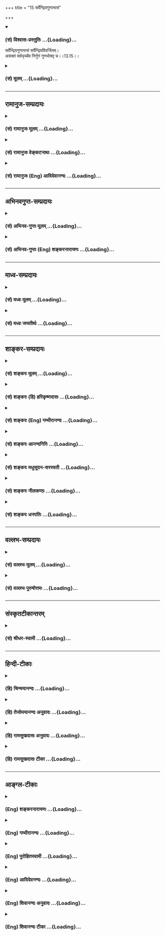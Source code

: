 +++
title = "15 सर्वेन्द्रियगुणाभासं"

+++
<div class="js_include" newlevelforh1="3" title="(सं) विश्वास-प्रस्तुतिः" unfilled url="/purANam_vaiShNavam/mahAbhAratam/06-bhIShma-parva/03-bhagavad-gItA-parva/saMskRtam/vishvAsa-prastutiH/13_xetra-xetrajna-yogaH/15_sarvendriyaguNAbh.md">
<details open><summary><h3>(सं) विश्वास-प्रस्तुतिः ...{Loading}...</h3></summary>

सर्वेन्द्रियगुणाभासं सर्वेन्द्रियविवर्जितम्।  
असक्तं सर्वभृच्चैव निर्गुणं गुणभोक्तृ च।।13.15।।
</details>
</div>
<div class="js_include collapsed" newlevelforh1="3" title="(सं) मूलम्" unfilled url="/purANam_vaiShNavam/mahAbhAratam/06-bhIShma-parva/03-bhagavad-gItA-parva/saMskRtam/mUlam/13_xetra-xetrajna-yogaH/15_sarvendriyaguNAbh.md">
<details><summary><h3>(सं) मूलम् ...{Loading}...</h3></summary>

सर्वेन्द्रियगुणाभासं सर्वेन्द्रियविवर्जितम्।  
असक्तं सर्वभृच्चैव निर्गुणं गुणभोक्तृ च।।13.15।।
</details>
</div>


_________________
## रामानुज-सम्प्रदायः
<div class="js_include collapsed" newlevelforh1="3" title="(सं) रामानुजः मूलम्" unfilled url="/purANam_vaiShNavam/mahAbhAratam/06-bhIShma-parva/03-bhagavad-gItA-parva/saMskRtam/rAmAnujaH/mUlam/13_xetra-xetrajna-yogaH/15_sarvendriyaguNAbh.md">
<details><summary><h3>(सं) रामानुजः मूलम् ...{Loading}...</h3></summary>

।।13.15।। पृथिव्यादीनि भूतानि परित्यज्य अशरीरो **बहिः** वर्तते तेषाम्
**अन्तः** च वर्तते। जक्षन् क्रीडन् रममाणः स्त्रीभिर्वा यानैर्वा (छा0 उ₀
8।12।3) इत्यादिश्रुतिसिद्धस्वच्छन्दवृत्तिषु; **अचरं चरम् एव च** --
स्वभावतः अचरं चरं च देहित्वे। **सूक्ष्मत्वात् तद् अविज्ञेयम्;** एवं
सर्वशक्तियुक्तं सर्वज्ञं तद् आत्मतत्त्वम् अस्मिन् क्षेत्रे वर्तमानम् अपि
अतिसूक्ष्मत्वाद् देहात् पृथक्त्वेन संसारिभिः अविज्ञेयम्।**दूरस्थं च
अन्तिके च तत्;** अमानित्वाद्युक्तगुणरहितानां विपरीतगुणानां पुंसां
स्वदेहे वर्तमानम् अपि अतिदूरस्थम्; तथा अमानित्वादिगुणोपेतानां तद् एव
अन्तिके च वर्तते।

</details>
</div>
<div class="js_include collapsed" newlevelforh1="3" title="(सं) रामानुजः वेङ्कटनाथः" unfilled url="/purANam_vaiShNavam/mahAbhAratam/06-bhIShma-parva/03-bhagavad-gItA-parva/saMskRtam/rAmAnujaH/venkaTanAthaH/13_xetra-xetrajna-yogaH/15_sarvendriyaguNAbh.md">
<details><summary><h3>(सं) रामानुजः वेङ्कटनाथः ...{Loading}...</h3></summary>

  
  
।।13.15।। नन्विन्द्रियाण्येव करणभूतानि; न पुनरिन्द्रियगुणा इत्यत्राह --
इन्द्रियगुणा इन्द्रियवृत्तय इति। स्वयम्प्रकाशस्यात्मस्वरूपस्य
कथमिन्द्रियवृत्तिभिराभासः विषयाभासविवक्षायामपि परिशुद्धस्वरूपप्रसङ्गे
कथमैन्द्रियिकज्ञानोक्तिः -- इत्यत्राह -- इन्द्रियवृत्तिभिरपीति।
स्वरूपमिन्द्रियगुणैराभासत इत्यादिपरोक्तव्युदासायाह -- इन्द्रियगुणैराभासो
यस्येति। योग्यत्वं शुद्धावस्थायामप्यस्तीति भावः।
एतेनसर्वेन्द्रियव्यापारैर्व्यापृतमिव; ज्ञेयम् इतिशङ्करस्योद्ग्रन्थकल्पना
निरस्ता। कदाचिदिन्द्रियवतः कथं सर्वेन्द्रियविवर्जितत्वं इत्यत्राह --
स्वभावत इति। सर्वेन्द्रियनिषेधे तदधीनज्ञानाभावात्परोक्तं
पाषाणकल्पत्वप्रसङ्गं प्रागुक्तेन परिहरति -- विनैवेति। मुक्तस्यापि
जगदाधारत्वाभावात् पर्यायेण सर्वजातीयदेहभृत्त्वाभावाच्च तच्छक्तिरत्रापि
विवक्षिता। स्वतः सङ्गराहित्यं चअसक्तम् इत्युच्यत इत्याहस्वभावतो
देवादीति। सामर्थ्यं परिशुद्धावस्थाभाविना कार्येण दर्शयति -- स एकधेति।
आत्मस्वरूपस्य भिदुरत्वाभावाज्जक्षणादिश्रुतिवशाच्च विग्रहद्वारैव हि
त्रिधा भवनादिकथनमिति भावः। एतेनसर्वभृत्त्वं सर्वाध्यासाधिष्ठानत्वम् इति
वदन् प्रत्युक्तः। निर्गुणम् इत्यत्र न सत्त्वादिगुणसमवायित्वं
प्रतिषिध्यते; तस्याशुद्धावस्थायामपि प्रसङ्गाभावात्;गुणभोक्तृ च
इत्येतत्प्रतिपक्षरूपत्वाभावाच्च अतोऽत्र कर्मोपाधिकस्य प्राकृतगुणभोगस्य
प्रतिक्षेपः क्रियत इति न निर्विशेषवादावकाश इत्यभिप्रायेणाह -- स्वभावतः
सत्त्वादिगुणरहितमिति। स्वभावत इत्यनेन
गुणभोक्तृत्वविरोधपरिहारः। भोगसमर्थमित्यत्रापि पूर्ववदभिप्रायः। औपाधिकं
गुणभोक्तृत्वं; स्वभावतस्तदभावः; तत्सामर्थ्यमात्रं तु नित्यमित्यविरोधः।  
  

</details>
</div>
<div class="js_include collapsed" newlevelforh1="3" title="(सं) रामानुजः (Eng) आदिदेवानन्दः" unfilled url="/purANam_vaiShNavam/mahAbhAratam/06-bhIShma-parva/03-bhagavad-gItA-parva/saMskRtam/rAmAnujaH/english/AdidevAnandaH/13_xetra-xetrajna-yogaH/15_sarvendriyaguNAbh.md">
<details><summary><h3>(सं) रामानुजः (Eng) आदिदेवानन्दः ...{Loading}...</h3></summary>

13.15 Sarvendriya-gunabhasam i.e., shining by the functions of the
senses - means that which is shedding light on the functions of all the
senses. The 'Gunas' of the senses means the activities of the senses.
The meaning is that the self is capable of knowing the objects with the
functioning of the senses. 'Yet devoid of the senses' i.e., It is
capable by Itself, of knowing everything. Such is the meaning. It is
'detached', namely, It is free, by nature, from attachment to the bodies
of gods etc. 'Yet supporting all,' yet capable of supporting all bodies,
such as of gods etc., as declared in the Sruti. 'It is one, is threefold
৷৷.' (Cha. U., 7.26.2). It is devoid of Gunas, i.e., by nature It is
devoid of Sattva etc., and yet It is the experiencer of the Gunas' - It
has the capability to experience Sattva etc.

</details>
</div>


_________________
## अभिनवगुप्त-सम्प्रदायः
<div class="js_include collapsed" newlevelforh1="3" title="(सं) अभिनव-गुप्तः मूलम्" unfilled url="/purANam_vaiShNavam/mahAbhAratam/06-bhIShma-parva/03-bhagavad-gItA-parva/saMskRtam/abhinava-guptaH/mUlam/13_xetra-xetrajna-yogaH/15_sarvendriyaguNAbh.md">
<details><summary><h3>(सं) अभिनव-गुप्तः मूलम् ...{Loading}...</h3></summary>

।।13.13 -- 13.18।। एतेन ज्ञानेन यत् ज्ञेयं तदुच्यते -- ज्ञेयमित्यादि
विष्ठितमित्यन्तम्। अनादिमत् परं ब्रह्म इत्यादिभिर्विशेषणैः
ब्रह्मस्वरूपाक्षेपानुग्राहकं,+++(S -- स्वरूपापेक्षानु -- )+++
सर्वप्रवादाभिहितविज्ञानापृथग्भावं कथयति +++(S;;N
सर्वप्रवादान्तराभिहितपृथग्भावकमुच्यते)+++। एतानि च विशेषणानि पूर्वमेव
व्याख्यातानि इति किं निष्फलया,पुनरुक्त्या।

</details>
</div>
<div class="js_include collapsed" newlevelforh1="3" title="(सं) अभिनव-गुप्तः (Eng) शङ्करनारायणः" unfilled url="/purANam_vaiShNavam/mahAbhAratam/06-bhIShma-parva/03-bhagavad-gItA-parva/saMskRtam/abhinava-guptaH/english/shankaranArAyaNaH/13_xetra-xetrajna-yogaH/15_sarvendriyaguNAbh.md">
<details><summary><h3>(सं) अभिनव-गुप्तः (Eng) शङ्करनारायणः ...{Loading}...</h3></summary>

13.15 See Comment under 13.18

</details>
</div>


_________________
## माध्व-सम्प्रदायः
<div class="js_include collapsed" newlevelforh1="3" title="(सं) मध्वः मूलम्" unfilled url="/purANam_vaiShNavam/mahAbhAratam/06-bhIShma-parva/03-bhagavad-gItA-parva/saMskRtam/madhvaH/mUlam/13_xetra-xetrajna-yogaH/15_sarvendriyaguNAbh.md">
<details><summary><h3>(सं) मध्वः मूलम् ...{Loading}...</h3></summary>

।।13.15।। सर्वेन्द्रियाणि गुणांश्चाभासयतीति सर्वेन्द्रियगुणाभासम्।
इन्द्रियवर्जितत्वाद्यर्थ उक्तः पुरस्तात्।

</details>
</div>
<div class="js_include collapsed" newlevelforh1="3" title="(सं) मध्वः जयतीर्थः" unfilled url="/purANam_vaiShNavam/mahAbhAratam/06-bhIShma-parva/03-bhagavad-gItA-parva/saMskRtam/madhvaH/jayatIrthaH/13_xetra-xetrajna-yogaH/15_sarvendriyaguNAbh.md">
<details><summary><h3>(सं) मध्वः जयतीर्थः ...{Loading}...</h3></summary>

।।13.15।। अहं परा शक्तिर्यस्येति व्याख्यानेऽर्थासम्भवं कश्चिदन्यथा प्राह
-- ब्रह्मणः सर्वविशेषप्रतिषेधेनैवात्र तदविजिज्ञापयिषितत्वात्।
शक्तिमत्त्वप्रतिपादनं विरुद्धम् इति। तदसत्; अत्र विशेषवत्त्वस्य
दर्शनादिति भावेनाह -- **सर्वे**ति। गुणांस्तद्विषयानाभासयति प्रत्याययति
प्रत्येतीति वा। भासतेः पचाद्यत्। एवंसर्वतःपाणिपादं तत् \[13।14\]सर्वभृत्
गुणभोक्तृ च इत्यादिकमप्युदाहार्यम्। कथं तर्हि सर्वेन्द्रियविवर्जितं
निर्गुणमचरमित्याद्युक्तमित्यत आह -- **इन्द्रिये**ति। आदिशब्दात्परं
शब्देत्यध्याहार्यम्। पुरस्तात् द्वितीये।

</details>
</div>


_________________
## शाङ्कर-सम्प्रदायः
<div class="js_include collapsed" newlevelforh1="3" title="(सं) शङ्करः मूलम्" unfilled url="/purANam_vaiShNavam/mahAbhAratam/06-bhIShma-parva/03-bhagavad-gItA-parva/saMskRtam/shankaraH/mUlam/13_xetra-xetrajna-yogaH/15_sarvendriyaguNAbh.md">
<details><summary><h3>(सं) शङ्करः मूलम् ...{Loading}...</h3></summary>

।।13.15।। -- **सर्वेन्द्रियगुणाभासं** सर्वाणि च तानि इन्द्रियाणि
श्रोत्रादीनि बुद्धीन्द्रियकर्मेन्द्रियाख्यानि; अन्तःकरणे च बुद्धिमनसी;
ज्ञेयोपाधित्वस्य तुल्यत्वात्; सर्वेन्द्रियग्रहणेन गृह्यन्ते। अपि च;
अन्तःकरणोपाधिद्वारेणैव श्रोत्रादीनामपि उपाधित्वम् इत्यतः
अन्तःकरणबहिष्करणोपाधिभूतैः सर्वेन्द्रियगुणैः
अध्यवसायसंकल्पश्रवणवचनादिभिः अवभासते इति सर्वेन्द्रियगुणाभासं
सर्वेन्द्रियव्यापारैः व्यापृतमिव तत् ज्ञेयम् इत्यर्थः ध्यायतीव लेलायतीव
(बृह0 उ₀ 4।3।7) इति श्रुतेः। कस्मात् पुनः कारणात् न व्यापृतमेवेति
गृह्यते इत्यतः आह -- सर्वेन्द्रियविवर्जितम्; सर्वकरणरहितमित्यर्थः। अतः न
करणव्यापारैः व्यापृतं तत् ज्ञेयम्। यस्तु अयं मन्त्रः -- अपाणिपादो जवनो
ग्रहीता पश्यत्यचक्षुः स श्रृणोत्यकर्णः (श्वे0 उ₀ 3।19) इत्यादिः; स
सर्वेन्द्रियोपाधिगुणानुगुण्यभजनशक्तिमत् तत् ज्ञेयम् इत्येवं
प्रदर्शनार्थः; न तु साक्षादेव जवनादिक्रियावत्त्वप्रदर्शनार्थः। अन्धो
मणिमविन्दत् (तै0 आ0 1।11) इत्यादिमन्त्रार्थवत् तस्य मन्त्रस्य अर्थः।
यस्मात् सर्वकरणवर्जितं ज्ञेयम्; तस्मात् **असक्तं** सर्वसंश्लेषवर्जितम्।
यद्यपि एवम्; तथापि **सर्वभृच्च एव।** सदास्पदं हि सर्वं सर्वत्र
सद्बुद्ध्यनुगमात्। न हि मृगतृष्णिकादयोऽपि निरास्पदाः भवन्ति। अतः
सर्वभृत् सर्वं बिभर्ति इति। स्यात् इदं च अन्यत् ज्ञेयस्य
सत्त्वाधिगमद्वारम् -- **निर्गुणं** सत्त्वरजस्तमांसि गुणाः तैः वर्जितं
तत् ज्ञेयम्; तथापि **गुणभोक्तृ च** गुणानां सत्त्वरजस्तमसां
शब्दादिद्वारेण सुखदुःखमोहाकारपरिणतानां भोक्तृ च उपलब्धृ च तत् ज्ञेयम्
इत्यर्थः।। किञ्च --,

</details>
</div>
<div class="js_include collapsed" newlevelforh1="3" title="(सं) शङ्करः (हि) हरिकृष्णदासः" unfilled url="/purANam_vaiShNavam/mahAbhAratam/06-bhIShma-parva/03-bhagavad-gItA-parva/saMskRtam/shankaraH/hindI/harikRShNadAsaH/13_xetra-xetrajna-yogaH/15_sarvendriyaguNAbh.md">
<details><summary><h3>(सं) शङ्करः (हि) हरिकृष्णदासः ...{Loading}...</h3></summary>

।।13.15।। उपाधिरूप हाथ; पैर आदि इन्द्रियोंके अध्यारोपसे किसीको ऐसी शङ्का
न हो कि ज्ञेय उन उपाधियोंवाला है; इस अभिप्रायसे यह श्लोक कहते हैं --, वह
ज्ञेय समस्त इन्द्रियोंके गुणोंसे अवभासित ( प्रतीत ) होनेवाला है। यहाँ
श्रोत्रादि ज्ञानेन्द्रियाँ; वाक् आदि कर्मेन्द्रियाँ तथा मन और बुद्धि ये
दोनों अन्तःकरण -- इन सबका सर्व इन्द्रियोंके नामसे ग्रहण है क्योंकि
अन्तःकरण भी ज्ञेयकी उपाधिके रूपमें अन्य इन्द्रियोंके समान ही है; बल्कि
श्रोत्रादिका भी उपाधित्व अन्तःकरणरूप उपाधिके द्वारा ही है। इसलिये यह
अभिप्राय है कि उपाधिरूप अन्तःकरण और बाह्यकरण; इन सभी इन्द्रियोंके गुण जो
निश्चय; संकल्प; श्रवण और भाषण आदि हैं; उनके द्वारा वह ज्ञेय प्रतिभासित
होता है अर्थात् उन इन्द्रियोंकी क्रियासे वह क्रियावान्सा दिखलायी देता
है। ध्यान करता हुआसा; चेष्टा करता हुआसा इस श्रुतिसे भी यही सिद्ध होता
है। तो फिर उस ज्ञेयको स्वयं क्रिया करनेवाला ही क्यों नहीं मान लिया जाता
इसपर कहते हैं -- वह ज्ञेय समस्त इन्द्रियोंसे रहित है अर्थात् सब करणोंसे
रहित है। इसलिये वह इन्द्रियोंके व्यापारसे ( वास्तवमें ) व्यापारवाला नहीं
होता। यह जो मन्त्र है कि वह ( ईश्वर ) बिना पैर और हाथके चलता और ग्रहण
करता है; बिना चक्षुके देखता और बिना कानोंके सुनता है सो इस अभिप्रायको
दिखानेके लिये है कि वह ज्ञेय समस्त इन्द्रियरूप उपाधियोंके गुणोंकी
अनुरूपता प्राप्त करनेमें समर्थ है; उसे साक्षात् गमनादि क्रियाओँसे युक्त
बतलानेके लिये यह मन्त्र नहीं है। अन्धेने मणि प्राप्त की इत्यादि
मन्त्रोंके अर्थकी भाँति उस मन्त्रका अर्थ है वह ज्ञेय समस्त इन्द्रियोंसे
रहित है; इसलिये संगरहित है अर्थात् सब प्रकारके सम्बन्धोंसे रहित है।
यद्यपि यह बात है तो भी वह ज्ञेय सबको धारण करनेवाला है। सत्बुद्धि सर्वत्र
व्याप्त है; अतः सत् ही,सबका अधिष्ठान है। मृगतृष्णिकादि मिथ्या पदार्थ भी
बिना अधिष्ठानके नहीं होते; इसलिये वह ज्ञेय सबका धारण करनेवाला है। उस
ज्ञेयकी सत्ताको बतलानेवाला यह दूसरा साधन भी है। वह ज्ञेय निर्गुण यानी
सत्त्व; रज और तम इन तीनों गुणोंसे अतीत है तो भी गुणोंका भोक्ता है
अर्थात् वह ज्ञेय सुखदुःख और मोहके रूपमें परिणत हुए तीनों गुणोंका
शब्दादिद्वारा भोग करनेवाला -- उन्हें उपलब्ध करनेवाला है।

</details>
</div>
<div class="js_include collapsed" newlevelforh1="3" title="(सं) शङ्करः (Eng) गम्भीरानन्दः" unfilled url="/purANam_vaiShNavam/mahAbhAratam/06-bhIShma-parva/03-bhagavad-gItA-parva/saMskRtam/shankaraH/english/gambhIrAnandaH/13_xetra-xetrajna-yogaH/15_sarvendriyaguNAbh.md">
<details><summary><h3>(सं) शङ्करः (Eng) गम्भीरानन्दः ...{Loading}...</h3></summary>

13.15 Sarvendriya-guna-abhasam, shining through the functions of all the
organs: By the use of the words all the organs are understood ears etc.,
known as the sense-organs and motor-organs, as also the internal
organs-the intellect and the mind, for they are eally the limiting
adjuncts of the Knowable. Besides, the organs of hearing etc. become the
limiting adjuncts from the very fact of the internal organ becoming so.
Hence, the Knowable gets expressed through determination, thinking,
hearing, speaking, etc. that are the functions of all the organs,
internal and external, which are the limiting adjuncts. In this way, It
is manifest through the functions of all the organs. The idea is that,
that Knowable appears to be as though active owing to the functions of
all the organs, as it is said in the Upanisadic text, 'It thinks, as it
were, and shakes, as it were' (Br. 4.3.7). For that reason, again, is It
not perceived as being actually active; In answer the Lord says: It is
sarva-indriya-varitam, devoid of all the organs, i.e. bereft of all the
instruments of action. Hence the Knowable is not active through the
functioning of the instruments of action. As for the Upanisadic verse,
'Without hands and feet He moves swiftly and grasps; without eyes He
sees, without ears He hears' (Sv. 3.19), etc.-that is meant for showing
that that Knowable has the power of adapting Itself to the functions of
all the organs which are Its limiting adjuncts; but it is not meant to
show that It really has such activity as moving fast etc. The meaning of
that verse is like that of the Vedic text, 'The blind one discoverd a
gem' (Tai, Ar. 1.11). \[This is an artha-veda (see note on p.530), which
is not to be taken literally but interpreted in accordance with the
context.\] Since the Knowable is devoid of all the instruments of
actions, therefore It is asaktam, unattached, devoid of all
associations. Although It is of this kind, yet it is ca eva, also
verily; the sarva-bhrt, supporter of all. Indeed, everything has
existence as its basis, because the idea of 'existence' is present
everywhere. Verily, even mirage etc. do not occur without some basis.
Therefore, It is sarva-bhrt, the supporter of all-It upholds everything.
There can be this other organs as well for the realization of the
existence of the Knowable: Nirgunam, without ality-the alities are
sattva, rajas and tamas; that Knowable is free from them; and yet It is
the guna-bhoktr, perceiver of alities; i.e., that Knowable is the
enjoyer and experiencer of the alities, sattva, rajas and tamas, which,
assuming the forms of sound etc., transform them-selves into happiness,
sorrow, delusion, etc. Further,

</details>
</div>
<div class="js_include collapsed" newlevelforh1="3" title="(सं) शङ्करः आनन्दगिरिः" unfilled url="/purANam_vaiShNavam/mahAbhAratam/06-bhIShma-parva/03-bhagavad-gItA-parva/saMskRtam/shankaraH/AnandagiriH/13_xetra-xetrajna-yogaH/15_sarvendriyaguNAbh.md">
<details><summary><h3>(सं) शङ्करः आनन्दगिरिः ...{Loading}...</h3></summary>

।।13.15।। इतोऽपि ज्ञेयं ब्रह्मास्तीत्याह -- **किञ्चेति।** बहिरिति
व्याख्येयमादाय व्याचष्टे -- **त्वगिति।** भूतेभ्यो
बहिर्बाह्यविषयाद्यात्मकमित्यर्थः। कथमनात्मन एवात्मत्वं कल्पनयेत्याह --
**आत्मत्वेनेति।** अन्तःशब्दार्थमाह -- **तथेति।** भूतानां
चराचराणामन्तर्मध्ये प्रत्यग्भूतमित्यर्थः। द्वितीयं पादमवतार्य व्याचष्टे
-- **बहिरित्यादिना।** यन्मध्ये भूतात्मकं नानाविधदेहात्मना भासमानं तदपि
ज्ञेयान्तर्भूतं तत्त्वं सदित्यर्थः। कथं चराचरात्मनो भूतजातस्य ज्ञेयत्वं
तत्राह -- **यथेति।** अधिष्ठाने रज्ज्वां
कल्पितसर्पादेरन्तर्भाववद्देहाभासस्यापि ज्ञेयान्तर्भावान्नासत्त्वं मध्ये
ज्ञेयस्य शङ्कितव्यमित्यर्थः। सर्वात्मकं चेज्ज्ञेयं सर्वैरिदमिति किमिति न
गृह्येतेति शङ्कते -- **यदीति।** इदमिति ग्राह्यत्वयोग्यत्वाभावान्नेत्याह
-- **उच्यत इति।** सर्ववस्त्वात्मना भासते तदयोग्यत्वं कथमित्याशङ्क्याह --
**सत्यमिति।** सूक्ष्मत्वेऽपि किं स्यादित्याशङ्क्याह -- **अत इति।**
सूक्ष्मत्वमतीन्द्रियत्वम् तस्याविज्ञेयत्वे
कुतस्तज्ज्ञानान्मुक्तिस्तत्राह -- **अविदुषामिति।** विशेषणफलमाह --
**विदुषां त्विति।** तेषामात्मत्वेन ज्ञातं चेत्कथं
दूरस्थत्वमित्याशङ्क्याह -- **अविज्ञाततयेति।** कथं तर्हि तस्य
प्रत्यक्त्वं तत्राह -- **अन्तिके चेति।**
विद्वदविद्वद्भेदापेक्षयादूरात्सुदूरे तदिहान्तिके च इति
श्रुतिस्तदर्थोऽत्र प्रसङ्गादनूदित इत्यर्थः।

</details>
</div>
<div class="js_include collapsed" newlevelforh1="3" title="(सं) शङ्करः मधुसूदन-सरस्वती" unfilled url="/purANam_vaiShNavam/mahAbhAratam/06-bhIShma-parva/03-bhagavad-gItA-parva/saMskRtam/shankaraH/madhusUdana-sarasvatI/13_xetra-xetrajna-yogaH/15_sarvendriyaguNAbh.md">
<details><summary><h3>(सं) शङ्करः मधुसूदन-सरस्वती ...{Loading}...</h3></summary>

।।13.15।। अध्यारोपापवादाभ्यां निष्प्रपञ्चं प्रपञ्च्यते इति न्यायमनुसृत्य
सर्वप्रपञ्चाध्यारोपेणानादिमत्परं ब्रह्मेति व्याख्यातम्। अधुना तदपवादेन न
सत्तन्नासदुच्यत इति व्याख्यातुमारभते निरुपाधिस्वरूपज्ञानाय --
सर्वेन्द्रियेति। परमार्थतः सर्वेन्द्रियविवर्जितं तन्मायया
सर्वेन्द्रियगुणाभासं सर्वेषां बहिःकरणानां श्रोत्रादीनामन्तःकरणयोश्च
बुद्धिमनसोर्गुणैरध्यवसायसंकल्पश्रवणवचनादिभिस्तत्तद्विषयरूपतयाऽवभासत इव
सर्वेन्द्रियव्यापारैर्व्यापृतमिव तज्ज्ञेयं ब्रह्मध्यायतीव लेलायतीव इति
श्रुतेः। अत्र ध्यानं बुद्धीन्द्रियव्यापारोपलक्षणम्। लेलायनं चलनं
कर्मेन्द्रियव्यापारोपलक्षणार्थम्। तथा परमार्थतोऽसक्तं सर्वसंबन्धशून्यमेव
मायया; सर्वभृच्च सदात्मना सर्वं कल्पितं धारयति पोषयतीति च सर्वभृत्
निरधिष्ठानभ्रमायोगात्। तथा परमार्थतो निर्गुणं,सत्त्वरजस्तमोगुणरहितमेव
गुणभोक्तृ च गुणानां सत्त्वरजस्तमसां शब्दादिद्वारा सुखदुःखमोहाकारेण
परिणतानां भोक्तृ उपलब्धं च तज्ज्ञेयं ब्रह्मेत्यर्थः।

</details>
</div>
<div class="js_include collapsed" newlevelforh1="3" title="(सं) शङ्करः नीलकण्ठः" unfilled url="/purANam_vaiShNavam/mahAbhAratam/06-bhIShma-parva/03-bhagavad-gItA-parva/saMskRtam/shankaraH/nIlakaNThaH/13_xetra-xetrajna-yogaH/15_sarvendriyaguNAbh.md">
<details><summary><h3>(सं) शङ्करः नीलकण्ठः ...{Loading}...</h3></summary>

।।13.15।। ननु यूपाहवनीयादिवदलौकिकमपि ब्रह्म कार्यकारणप्रपञ्चविशिष्टं
चित्रमेव सर्वतःपाणिपादं तदित्यादिना शास्त्रेण कार्यशेषतया समर्थ्यते। न च
वाच्यं उपासनापरं शास्त्रं न ब्रह्मणो वैचित्र्यं प्रतिपादयितुमीष्टे इति।
देवताधिकरणन्यायेन
देवताविग्रहादिवत्तद्वैचित्र्यस्याप्यवान्तरतात्पर्यविषयतयासिद्धेः। न च
देवताविग्रहादेर्व्यावहारिकमेव सत्त्वं न पारमार्थिकं ब्रह्मज्ञानेन तस्य
बाधादिति वाच्यम्। सत्ताद्वैविध्यस्याप्रसिद्धेः।
तस्मात्सर्वतःपाणिपादत्वादिकं ब्रह्मणो वास्तवमेवेति
नापवादमर्हतीत्याशङ्क्याह -- **सर्वेन्द्रियेति।** सर्वाणि आन्तराणि
बाह्यानि च इन्द्रियाणि मनोबुद्ध्यहंकारचित्ताख्यानि श्रोत्रादीनि चेति
ग्राहकमात्रसंगृहीतम्। गुणाश्च विषयाः तेन ग्राह्यमात्रं गृह्यते।
समस्तग्राह्यग्राहकवदाभासते न तु ग्राह्यग्राहकस्वरूपं विचित्रम्। यथा
जलसूर्योऽधस्थ इव कम्पत इवाभासते न तु वस्तुतोऽधस्थः कम्पते वा तद्वत्
आत्मनो ग्राह्यग्राहकाकारत्वं मिथ्येत्यर्थः। कुत एतत्। यतः
सर्वेन्द्रियविवर्जितं इन्द्रियेति गुणानामप्युपलक्षणम्। नहि ब्रह्मणि
किञ्चित् ग्राह्यं रूपादि ग्राहकं वा मन आदि
वर्तते। अशब्दमस्पर्शमरूपमव्ययंअप्राणो ह्यमनाः
शुभ्रःयत्तदद्रेश्यमग्राह्यमचक्षुःश्रोत्रं तदपाणिपादम् इत्यादिशास्त्रात्।
तस्मान्न प्रपञ्चविशिष्टं विचित्रं ब्रह्म। कथं तर्हि सर्वं ब्रह्मेति
शास्त्रमित्याशङ्क्याह -- **असक्तं सर्वभृच्चैवेति।** अत्र सर्वभृदिति
सर्वाधारत्वोक्त्या,सर्वस्मात्पृथग्भूतमित्युक्तम्। सर्वस्य ब्रह्मणा
सहाधाराधेयभावोऽपि किं घटरूपयोरिव समवायसंबन्धेन; कुण्डबदरयोरिव
संयोगसंबन्धेन वेत्याशङ्क्य संबन्धं विनैव सर्वभृत्त्वं ब्रह्मणा इत्याह --
**असक्तमिति।** ननु व्याहतमेतत् असक्तमिति सर्वभृदिति चेति। नैष दोषः।
नह्यूषरभूमिर्मरीचिकोदकेन संसक्ता अथ च तदाधारभूतापि भवति
तद्वदेतद्भविष्यति। नन्वेवं प्रपञ्चस्य मिथ्यात्वमापततीति। तथा च
कर्मोपास्तिविधय उपरुध्येरन्। न। ब्रह्मात्मैकत्वज्ञानेन यावद्द्वैतं न
बाध्यते तावत्कि्रयाकारकादिसर्वव्यवहारस्य सत्यत्वोपगमात्प्राणा वै सत्यं
तेषामेष सत्यम् इति श्रुत्यापि प्राणोपलक्षितस्य कृत्स्नस्य प्रपञ्चस्य
व्यावहारिकं सत्यत्वमुक्त्वा ततोऽप्यधिकं परमार्थसत्यं ब्रह्म दर्शितम्।
सत्यत्वं चाबाध्यत्वं तत्किंचित्कालं प्राणानामस्ति ब्रह्मणस्तु
सार्वत्रिकमिति यथा भूपतीनां भूपतिरित्युक्ते ऐश्वर्याल्पत्वभूयस्त्वकृतो
भेदः स्पष्ट एवमिहापि द्रष्टव्यम्। तस्माद्ब्रह्मणः सविशेषत्वं
निष्कलात्मबोधात्प्रागेव नतूर्ध्वमित्यवश्यं तत्त्वज्ञानेन बाधितुं
शक्यमित्यनुपाधिकं ब्रह्म न केनचित्कार्यशेषतां नेतुं शक्यम्। तदधिगमे
क्रियाकारकादिद्वैतोपमर्दादुपास्योपासकोपासनाभेदस्य बाधितत्वात्।
तस्माद्युक्तमुक्तमुपाधिकृतं रूपं मिथ्येति। किं च निर्गुणं गुणभोक्तृ च।
ग्राह्यग्राहकसंबन्धशून्यमपि ग्राहकेषु बुद्ध्यादिषु
ग्राह्यसंबन्धात्सुखाद्याकारेण परिणतेषु सत्सु केवलं तत्प्रकाशकत्वमात्रेण
गुणभोक्तृत्वमप्यस्य चिदाभासरूपस्योपपद्यते। यथा प्रतिबिम्बरूपे
रवावुपाधिकृतं चलनादिकम्। तथा च श्रुतिःध्यायतीव लेलायतीवेति। बुद्धौ
ध्यायन्त्यां तत्र प्रविष्टश्चिदाभासो ध्यायतीव विषयान्। बुद्धौ
लेलायन्त्यां विषयप्रदेशं गच्छन्त्यां सोऽपि लेलायतीव न तु स्वतो ध्यायति
लेलायति वेति प्रतिपादयति। एतेनअपाणिपादो जवनो ग्रहीता पश्यत्यचक्षुः स
शृणोत्यकर्णः इत्यपि ब्रह्मण उपाधिगुणानुगुण्यभजनशक्तिमत्त्वेनैव
व्याख्येयम्। अयमपादोऽपि पादे जववति जववान् भवतीति। अन्धो
मणिमविन्ददित्यादिकं वचनजातं चात्रानुसंधेयम्। तस्माद्युक्तमुक्तं निर्गुणं
गुणभोक्तृ चेति। भाष्ये तु निर्गुणं सत्त्वादिगुणरहितमपि तेषां गुणानां
सुखदुःखमोहात्मकत्वेन परिणतानां भोक्तृ च उपलब्धृ चेति व्याख्यातम्।

</details>
</div>
<div class="js_include collapsed" newlevelforh1="3" title="(सं) शङ्करः धनपतिः" unfilled url="/purANam_vaiShNavam/mahAbhAratam/06-bhIShma-parva/03-bhagavad-gItA-parva/saMskRtam/shankaraH/dhanapatiH/13_xetra-xetrajna-yogaH/15_sarvendriyaguNAbh.md">
<details><summary><h3>(सं) शङ्करः धनपतिः ...{Loading}...</h3></summary>

।।13.15।। अपाधिभूतपाण्यादीन्द्रियाध्यारोपणं विना ज्ञयस्य साक्षादेव
तद्वत्ताभ्रमनिरासायाह -- सर्वेति। सर्वाणि च तानीन्द्रियाणि
श्रोत्रवागादीनि बुद्धीन्द्रियकर्मेन्द्रियाणि ज्ञेयोपाधित्वस्य
तुल्यत्वात् अन्तःकरणोपाधिद्वारेणैव श्रोत्रादीनामप्युपाधित्वाच्च
सर्वेन्द्रिग्रहणेनान्तःकरणे बुद्धिमनसी अपि गृह्येते।
तताजान्तःकरणबहिःकरणव्यापार उपलक्ष्यते इति श्रुत्यर्थः। व्यापृतमेव
ब्रह्मेति भ्रमनिराकरणायाह। सर्वेन्द्रियविवर्जितं विशेषेण कालत्रयेऽपि
सर्वकरणरहितमतो न करणव्यापारैः वस्तुतो व्यापृतं तज्ज्ञेयमित्यर्थः।
ननुअपाणिपादो जवनो ग्रहीता पश्यत्यचक्षुः स शृणोत्यकर्णः। स वेत्ति वेद्यं
नच तस्यास्ति वेत्ता तमाहुरग्र्यं पुरुषं महान्तरम् इत्यादिमन्त्रेण
साक्षादेव ज्ञेयस्य वेगवद्विहरणादिक्रियावत्ताप्रतीत्या कुचोऽस्य
करणव्यापारैः व्यापृतत्वमेव न व्याख्यायत इतिचेत्।
ध्यायतीवेतिश्रुत्यनुसारेण मन्त्रस्यापि
सर्वेन्द्रियोपाधिगुणानुगुण्यभजनशक्तिमत् ज्ञेयमत्येव
प्रदर्शनार्थत्वेनान्धो मणिमविन्ददित्यादिमन्त्रार्थवादवदस्यार्थवादस्य
श्रुतेः साक्षादेव चवादिक्रियावत्त्वरुपेऽर्थे तात्पर्याभावेन प्रकृतेः
प्रतिकूलताया अभावात्। सर्वकरणविवर्जितत्वादक्तं
सर्वसङ्गविनिर्मुक्तंअसङ्गो हीति श्रुतेः। वस्तुतः सर्वसङ्गविवर्जितमपि
सर्वाधिष्टानमित्याह। सर्वभृच्चैव स्वसत्तामात्रेणाधिष्ठानतया सर्वं
पुष्णातीत्यर्थः। तथाचायं प्रयोगः। विमतं सत्यध्यस्तं प्रत्येकं
तदनुविद्धधीबोध्यत्वात् प्रत्येकं चन्द्रानुविद्धधीबोध्यचन्द्रभेदवदिति।
तथाच सर्वस्यापि व्यावहारिकप्रातिभासिकपदार्थजातस्य निरास्पदत्वाभावात्
विचार्यमाणँ तस्य सदास्पदत्वात् सर्वभृज्ज्ञेयमित्यर्थः।
सर्वाधिष्ठानत्वेऽपि वस्तुतस्तस्य निर्गुणत्वमाह। निर्गुणं गुणऐः
सत्त्वरजस्तमोभिः शून्यं तज्ज्ञेयम्। यद्यप्येवं तथापि मायाय गुणभोक्तृ च।
गुणानां सत्त्वादीनां शब्दारिद्वारेण सुखदुःखमोहाकारेण परिणतानां भोक्तृ
उपलब्धृ ज्ञेयं ब्रह्मेत्यन्वयः।

</details>
</div>


_________________
## वल्लभ-सम्प्रदायः
<div class="js_include collapsed" newlevelforh1="3" title="(सं) वल्लभः मूलम्" unfilled url="/purANam_vaiShNavam/mahAbhAratam/06-bhIShma-parva/03-bhagavad-gItA-parva/saMskRtam/vallabhaH/mUlam/13_xetra-xetrajna-yogaH/15_sarvendriyaguNAbh.md">
<details><summary><h3>(सं) वल्लभः मूलम् ...{Loading}...</h3></summary>

।।13.15।। सर्वत्र परिच्छेदस्य प्रयोजनं तूपपादितमेवअनन्तं
\[11।47\]अव्यक्तं \[13।6\] इत्यत्र। एतेन
सर्वतश्चक्षुरादिकार्यकृत्त्वमुक्तं अपाणिपादो जवनो ग्रहीता पश्यत्यचक्षुः
स शृणोत्यकर्णः \[श्वे.3।19ना.प.उ.9।14\] विश्वतश्चक्षुरुत विश्वतोमुखः
\[ऋक्सं.4।7।27।1म.ना.2।2श्वे.उ.3।3\] इति
प्राकृतनिषेधपूर्वकमप्राकृतश्रवणात्। विरुद्धर्माश्रयत्वमाह --
सर्वेन्द्रियगुणाभासमिति।

</details>
</div>
<div class="js_include collapsed" newlevelforh1="3" title="(सं) वल्लभः पुरुषोत्तमः" unfilled url="/purANam_vaiShNavam/mahAbhAratam/06-bhIShma-parva/03-bhagavad-gItA-parva/saMskRtam/vallabhaH/puruShottamaH/13_xetra-xetrajna-yogaH/15_sarvendriyaguNAbh.md">
<details><summary><h3>(सं) वल्लभः पुरुषोत्तमः ...{Loading}...</h3></summary>

  
  
।।13.15।। किञ्च -- सर्वेन्द्रियगुणाभासमिति। सर्वेषामिन्द्रियाणां
चक्षुरादीनां गुणेषु रूपादिषु भासमानम्। अनेन यत्र सौन्दर्यादिकं
यत्किञ्चिदपि तद्भगवत्सम्बन्धादेवेति ज्ञापितम्। तर्हि
लौकिकेन्द्रियादियुक्तं भविष्यति इत्यत आह -- सर्वेन्द्रियैर्विवर्जितं;
रहितमित्यर्थः। अनेनेन्द्रियाणां पूर्वोक्तानामलौकिकत्वं ज्ञापितम्। एतदेव
विवेचयति -- असक्तमित्यादिना। असक्तं सर्वत्राऽऽसक्तिरहितं तेन सङ्गाभावः
सूचितः। च पुनस्तादृशमेव,सर्वभृत् सर्वाधारभूतम्। सर्वधारणेन
सगुणत्वमाशङ्क्याऽऽह -- निर्गुणं
सत्त्वा**दिगुण**रहितम्৷৷৷৷৷৷৷৷৷৷৷৷৷৷৷৷৷৷৷৷৷৷৷৷৷৷.। एवं
गुणवैयर्थ्यमाशङ्क्याह -- गुणभोक्तृ च गुणेषु स्थित्वा तद्भोगं
करोतीत्यर्थः। चकारेण तत्पालकमपीति ज्ञापितम्।  
  

</details>
</div>


_________________
## संस्कृतटीकान्तरम्
<div class="js_include collapsed" newlevelforh1="3" title="(सं) श्रीधर-स्वामी" unfilled url="/purANam_vaiShNavam/mahAbhAratam/06-bhIShma-parva/03-bhagavad-gItA-parva/saMskRtam/shrIdhara-svAmI/13_xetra-xetrajna-yogaH/15_sarvendriyaguNAbh.md">
<details><summary><h3>(सं) श्रीधर-स्वामी ...{Loading}...</h3></summary>

।।13.15।। किंच **-- सर्वेन्द्रियेति।** सर्वेषां चक्षुरादीनामिन्द्रियाणां
गुणेषु रूपाद्याकारासु वृत्तिषु तत्तदाकारेण भासत इति तथा।
सर्वाणीन्द्रियाणि गुणांश्च तत्तद्विषयानाभासयतीति वा।
सर्वेन्द्रियैर्विवर्जितं च; तथाच श्रुतिःअपाणिपादो जवनोऽग्रहीता
पश्यत्यचक्षुः स शृणोत्यकर्णःइत्यादि। असक्तं सङ्गशून्यम्। तथापि सर्वं
बिभर्तीति सर्वभृत्सर्वस्याधारभूतम्। तदेव निर्गुणं सत्त्वादिगुणरहितम्।
गुणभोक्तृ गुणानां सत्त्वादीनां भोक्तृ च पालकम्।

</details>
</div>


_________________
## हिन्दी-टीकाः
<div class="js_include collapsed" newlevelforh1="3" title="(हि) चिन्मयानन्दः" unfilled url="/purANam_vaiShNavam/mahAbhAratam/06-bhIShma-parva/03-bhagavad-gItA-parva/hindI/chinmayAnandaH/13_xetra-xetrajna-yogaH/15_sarvendriyaguNAbh.md">
<details><summary><h3>(हि) चिन्मयानन्दः ...{Loading}...</h3></summary>

।।13.15।। अनिर्देश्य परम ब्रह्म का आत्मरूप से निर्देश करने की एक विधि यह
है कि उसे विरोधाभास की भाषा में इंगित करे। एक वाक्य को सुनकर जब बुद्धि
उसके विषय में कोई धारणा बना लेती है; तब दूसरा वाक्य उस धारणा का खण्डन कर
देता है। इस प्रकार स्वाभाविक है कि वह बुद्धि कल्पना शून्य होकर अपने
निर्विकल्प स्वरूप के अनुभव में स्थित हो जाती है। यह विरोधाभास की भाषा
आध्यात्मिक ग्रन्थों की विशेषता है। परन्तु शास्त्रों का सतही अध्ययन करने
वाले लोग; शास्त्रोपदेश की विधि के मर्म को न समझ कर; अपने अविश्वास या
नास्तिकता को न्यायोचित सिद्ध करने के लिए इस प्रकार के श्लोक उद्धृत करते
हैं। यह श्लोक उपनिषद् से लिया गया है। आत्मचैतन्य के सम्बन्ध से ही समस्त
इन्द्रियाँ अपनाअपना व्यापार करती हैं। परन्तु ऐसा प्रतीत होता है कि उनसे
अवच्छिन्न आत्मा ही कार्य करता है तथा वह इन इन्द्रियों से युक्त है।
किन्तु विश्लेषण करने पर ज्ञात होता है कि इन्द्रियाँ भौतिक पदार्थ हैं और
नाशवान भी हैं; जबकि उनमें व्यक्त होकर उन्हें चेतनता प्रदान करने वाला
आत्मा सनातन और अविकारी है। संक्षेप में; उपाधियों की दृष्टि से आत्मा उनका
धारक प्रतीत होता है; किन्तु स्वस्वरूप से वह सर्वेन्द्रिय विवर्जित
है। विद्युत् शक्ति न तो बल्ब का प्रकाश है और न हीटर की उष्णता तथापि इन
उपकरणों में व्यक्त होकर विद्युत् ही प्रकाश और उष्णता के रूप में प्रतीत
होती है। वह असक्त किन्तु सबको धारण करने वाला है ब्रह्म को अनासक्त धारक के
रूप में समझ पाना प्रारम्भिक विद्यार्थियों के लिए सरल नहीं है। तथापि अपने
देश के महान् आचार्यों द्वारा इसे दृष्टान्तों और उपमाओं के द्वारा समझाने
का प्रयत्न किया गया है। कोई भी तरंग सम्पूर्ण समुद्र नहीं है समस्त तरंगे
सम्मिलित रूप में भी समुद्र नहीं है। हम यह नहीं कह सकते हैं कि समुद्र उन
तरंगों में आसक्त है; क्योंकि वह तो उन सबका स्वरूप ही है। असक्त होते हुए
भी उन सबको धारण करने वाला समुद्र के अतिरिक्त और कोई नहीं होता। कपास सभी
वस्त्रों में है; किन्तु वस्त्र कपास नहीं है। तथापि; कपास ही वस्त्र को
धारण करने वाला होता है। इसी प्रकार; विविधता की यह सृष्टि चैतन्य ब्रह्म
नहीं है; परन्तु ब्रह्म ही सर्वभृत है। वह निर्गुण; किन्तु गुणों का भोक्ता
है मनुष्य का मन सदैव सत्त्व; रज और तम इन तीन गुणों के प्रभाव में कार्य
करता है। इन तीनों गुणों के प्रभावों को आत्मा सदा प्रकाशित करता रहता है।
प्रकाशक प्रकाश्य के धर्मों से मुक्त होने के कारण आत्मा गुणरहित है।
किन्तु एक चेतन मन ही इन गुणों का अनुभव कर सकता है; इसलिए यहाँ कहा गया है
कि आत्मा स्वयं निर्गुण होते हुए भी मन की उपाधियों के द्वारा गुणों का
भोक्ता भी है। इस प्रकार इस श्लोक में आत्मा का सोपाधिक (उपाधि सहित) और
निरुपाधिक (उपाधि रहित) इन दोनों दृष्टिकोणों से निर्देश किया गया है। इतना
ही नहीं; वरन् एक व्यष्टि उपाधि में व्यक्त आत्मा ही सर्वत्र समस्त
प्राणियों में स्थित है

</details>
</div>
<div class="js_include collapsed" newlevelforh1="3" title="(हि) तेजोमयानन्दः अनुवादः" unfilled url="/purANam_vaiShNavam/mahAbhAratam/06-bhIShma-parva/03-bhagavad-gItA-parva/hindI/tejomayAnandaH/anuvAdaH/13_xetra-xetrajna-yogaH/15_sarvendriyaguNAbh.md">
<details><summary><h3>(हि) तेजोमयानन्दः अनुवादः ...{Loading}...</h3></summary>

।।13.15।। वह समस्त इन्द्रियों के गुणो (कार्यों) के द्वारा प्रकाशित होने
वाला, परन्तु (वस्तुत:) समस्त इन्द्रियों से रहित है; आसक्ति रहित तथा गुण
रहित होते हुए भी सबको धारणपोषण करने वाला और गुणों का भोक्ता है।।

</details>
</div>
<div class="js_include collapsed" newlevelforh1="3" title="(हि) रामसुखदासः अनुवादः" unfilled url="/purANam_vaiShNavam/mahAbhAratam/06-bhIShma-parva/03-bhagavad-gItA-parva/hindI/rAmasukhadAsaH/anuvAdaH/13_xetra-xetrajna-yogaH/15_sarvendriyaguNAbh.md">
<details><summary><h3>(हि) रामसुखदासः अनुवादः ...{Loading}...</h3></summary>

।।13.15।। वे (परमात्मा) सम्पूर्ण इन्द्रियोंसे रहित हैं और सम्पूर्ण
इन्द्रियोंके विषयोंको प्रकाशित करनेवाले हैं; आसक्तिरहित हैं और सम्पूर्ण
संसारका भरण-पोषण करनेवाले हैं; तथा गुणोंसे रहित हैं और सम्पूर्ण गुणोंके
भोक्ता हैं।

</details>
</div>
<div class="js_include collapsed" newlevelforh1="3" title="(हि) रामसुखदासः टीका" unfilled url="/purANam_vaiShNavam/mahAbhAratam/06-bhIShma-parva/03-bhagavad-gItA-parva/hindI/rAmasukhadAsaH/TIkA/13_xetra-xetrajna-yogaH/15_sarvendriyaguNAbh.md">
<details><summary><h3>(हि) रामसुखदासः टीका ...{Loading}...</h3></summary>

।।13.15।।***व्याख्या --***  **सर्वेन्द्रियगुणाभासं
सर्वेन्द्रियविवर्जितम् --** पहले परमात्मा हैं; फिर परमात्माकी शक्ति
प्रकृति है। प्रकृतिका कार्य महत्तत्त्व; महत्तत्त्वका कार्य अहंकार;
अहंकारका कार्य पञ्चमहाभूत; पञ्चमहाभूतोंका कार्य मन एवं दस इन्द्रियाँ और
दस इन्द्रियोंका कार्य पाँच विषय -- ये सभी प्रकृतिके कार्य हैं। परमात्मा
प्रकृति और उसके कार्यसे अतीत हैं। वे चाहे सगुण हों या निर्गुण; साकार हों
या निराकार; सदा प्रकृतिसे अतीत ही रहते हैं। वे अवतार लेते हैं; तो भी
प्रकृतिसे अतीत ही रहते हैं। अवतारके समय वे प्रकृतिको अपने वशमें करके
प्रकट होते हैं। जो अपनेको गुणोंमें लिप्त; गुणोंसे बँधा हुआ मानकर
जन्मतामरता था; वह बद्ध जीव भी जब परमात्माको प्राप्त होनेपर गुणातीत
(गुणोंसे रहित) कहा जाता है; तो फिर परमात्मा गुणोंमें बद्ध कैसे हो सकते
हैं वे तो सदा ही गुणोंसे अतीत (रहित) हैं। अतः वे प्राकृत इन्द्रियोंसे
रहित हैं अर्थात् संसारी जीवोंकी तरह हाथ; पैर; नेत्र; सिर; मुख; कान आदि
इन्द्रियोंसे युक्त नहीं हैं किन्तु उनउन इन्द्रियोंके विषयोंको ग्रहण
करनेमें सर्वथा समर्थ है **(टिप्पणी प₀ 689)**। जैसे -- वे कानोंसे रहित
होनेपर भी भक्तोंकी पुकार सुन लेते हैं; त्वचासे रहित होनेपर भी भक्तोंका
आलिङ्गन करते हैं; नेत्रोंसे रहित होनेपर भी प्राणिमात्रको निरन्तर देखते
रहते हैं; रसनासे रहित होनेपर भी भक्तोंके द्वारा लगाये हुए भोगका आस्वादन
करते हैं; आदिआदि। इस तरह ज्ञानेन्द्रियोंसे रहित होनेपर भी परमात्मा शब्द;
स्पर्श आदि विषयोंको ग्रहण करते हैं। ऐसे ही वे वाणीसे रहित होनेपर भी अपने
प्यारे भक्तोंसे बातें करते हैं; चरणोंसे रहित होनेपर भी भक्तके पुकारनेपर
दौड़कर चले आते हैं; हाथोंसे रहित होनेपर भी भक्तके दिये हुए उपहारको ग्रहण
करते हैं; आदिआदि। इस तरह कर्मेन्द्रियोंसे रहित होनेपर भी परमात्मा
कर्मेन्द्रियोंका सब कार्य करते हैं। यही इन्द्रियोंसे रहित होनेपर भी
भगवान्का इन्द्रियोंके विषयोंको प्रकाशित करना है।**असक्तं सर्वभृच्चैव
--** भगवान्का सभी प्राणियोंमें अपनापन; प्रेम है; पर किसी भी प्राणीमें
आसक्ति नहीं है। आसक्ति न होनेपर भी वे ब्रह्मासे चींटीपर्यन्त सम्पूर्ण
प्राणियोंका पालनपोषण करते हैं। जैसे मातापिता अपने बालकका पालनपोषण करते
हैं; उससे कई गुना अधिक पालनपोषण भगवान् प्राणियोंका करते हैं। कौन प्राणी
कहाँ है और किस प्राणीको कब किसी वस्तु आदिकी जरूरत पड़ती है; इसको पूरी
तरह जानते हुए भगवान् उस वस्तुको आवश्यकतानुसार यथोचित रीतिसे पहुँचा देते
हैं। प्राणी पृथ्वीपर हो; समुद्रमें हो; आकाशमें हो अथवा स्वर्गमें हो
अर्थात् त्रिलोकीमें कहीं भी कोई छोटासेछोटा अथवा बड़ासेबड़ा प्राणी हो;
उसका पालनपोषण भगवान् करते हैं। प्राणिमात्रके सुहृद् होनेसे वे
अनुकूलप्रतिकूल परिस्थितियोंके द्वारा पापपुण्योंका नाश करके प्राणिमात्रको
शुद्ध; पवित्र करते रहते हैं।**निर्गुणं गुणभोक्तृ च --** वे परमात्मा
सम्पूर्ण गुणोंसे रहित होनेपर भी सम्पूर्ण गुणोंके भोक्त हैं। तात्पर्य है
कि जैसे मातापिता बालककी मात्र क्रियाओंको देखकर प्रसन्न होते हैं; ऐसे ही
परमात्मा भक्तके द्वारा की हुई मात्र क्रियाओंको देखकर प्रसन्न होते हैं;
अर्थात् भक्तलोग जो भी क्रियाएँ करते हैं; उन सब क्रियाओंके भोक्ता भगवान्
ही बनते हैं।

</details>
</div>


_________________
## आङ्ग्ल-टीकाः
<div class="js_include collapsed" newlevelforh1="3" title="(Eng) शङ्करनारायणः" unfilled url="/purANam_vaiShNavam/mahAbhAratam/06-bhIShma-parva/03-bhagavad-gItA-parva/english/shankaranArAyaNaH/13_xetra-xetrajna-yogaH/15_sarvendriyaguNAbh.md">
<details><summary><h3>(Eng) शङ्करनारायणः ...{Loading}...</h3></summary>

13.15. It causes all the sense-alities to shine; \[yet\] It is without
any sense-organ; It is unattached, yet all-supporting; It is free from
the Strands, yet enjoys the Strands.

</details>
</div>
<div class="js_include collapsed" newlevelforh1="3" title="(Eng) गम्भीरानन्दः" unfilled url="/purANam_vaiShNavam/mahAbhAratam/06-bhIShma-parva/03-bhagavad-gItA-parva/english/gambhIrAnandaH/13_xetra-xetrajna-yogaH/15_sarvendriyaguNAbh.md">
<details><summary><h3>(Eng) गम्भीरानन्दः ...{Loading}...</h3></summary>

13.15 Shining through the functions of all the organs, (yet) devoid of
all the organs; unattached, and verily the supporter of all; without
ality, and the perceiver of alities;

</details>
</div>
<div class="js_include collapsed" newlevelforh1="3" title="(Eng) पुरोहितस्वामी" unfilled url="/purANam_vaiShNavam/mahAbhAratam/06-bhIShma-parva/03-bhagavad-gItA-parva/english/purohitasvAmI/13_xetra-xetrajna-yogaH/15_sarvendriyaguNAbh.md">
<details><summary><h3>(Eng) पुरोहितस्वामी ...{Loading}...</h3></summary>

13.15 Beyond the senses, It yet shines through every sense perception.
Bound to nothing, It yet sustains everything. Unaffected by the
Qualities, It still enjoys them all.

</details>
</div>
<div class="js_include collapsed" newlevelforh1="3" title="(Eng) आदिदेवनन्दः" unfilled url="/purANam_vaiShNavam/mahAbhAratam/06-bhIShma-parva/03-bhagavad-gItA-parva/english/AdidevanandaH/13_xetra-xetrajna-yogaH/15_sarvendriyaguNAbh.md">
<details><summary><h3>(Eng) आदिदेवनन्दः ...{Loading}...</h3></summary>

13.15 Shining by the functions of the senses, and yet devoid of the
senses, detached and yet supporting all, devoid of Gunas and yet
experiencing the Gunas;

</details>
</div>
<div class="js_include collapsed" newlevelforh1="3" title="(Eng) शिवानन्दः अनुवादः" unfilled url="/purANam_vaiShNavam/mahAbhAratam/06-bhIShma-parva/03-bhagavad-gItA-parva/english/shivAnandaH/anuvAdaH/13_xetra-xetrajna-yogaH/15_sarvendriyaguNAbh.md">
<details><summary><h3>(Eng) शिवानन्दः अनुवादः ...{Loading}...</h3></summary>

13.15 Shining by the functions of all the senses, yet without the
senses; unattached, yet supporting all; devoid of alities, yet their
experiencer.

</details>
</div>
<div class="js_include collapsed" newlevelforh1="3" title="(Eng) शिवानन्दः टीका" unfilled url="/purANam_vaiShNavam/mahAbhAratam/06-bhIShma-parva/03-bhagavad-gItA-parva/english/shivAnandaH/TIkA/13_xetra-xetrajna-yogaH/15_sarvendriyaguNAbh.md">
<details><summary><h3>(Eng) शिवानन्दः टीका ...{Loading}...</h3></summary>

13.15 सर्वेन्द्रियगुणाभासम् shining by the functions of all senses;
सर्वेन्द्रयविवर्जितम् (yet) without the senses; असक्तम् unattached;
सर्वभृत् (yet) supporting all; च and; एव even; निर्गुणम् devoid of
alities; गुणभोक्तृ (yet) experiencer of the alities; च and.Commentary
Brahman sees without eyes; hears without ears; smells without nose; eats
without mouth; feels without skin; grasps without hands; walks without
feet. He is the unseen seer; the unheard hearer; the unthought thinker.
Other than Him there is no seer; no hearer; no thinker. He is the Self;
the Inner Ruler; the Immortal. (Brihadaranyaka Upanishad III.7.23) He is
free from the,alities of Nature and yet He is the enjoyer of the
alities.All the senses The five organs of knowledge and the five organs
of action; the inner senses; mind and intellect come under the term all
the senses. The organs of action and those of knowledge perform their
functions in conjunction with the mind and the intellect. They cannot
function independently. Therefore; the mind and the intellect are
included in the term all the senses.Brahman is transcendental and
unmanifest; but It manifests Itself through the limiting adjuncts of the
extrnal and the internal senses. As It is destitute of the senses It is
unattached and yet It supports all. It is the support or substratum of
everything. It is destitute of the alities of Nature and yet It is the
enjoyer of those alities. Brahman is really mysterious.This verse is
taken from the Svetasvataropanishad 3.17.

</details>
</div>
